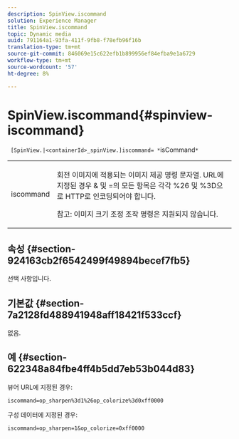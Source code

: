 ```yaml
---
description: SpinView.iscommand
solution: Experience Manager
title: SpinView.iscommand
topic: Dynamic media
uuid: 791164a1-93fa-411f-9fb8-f78efb96f16b
translation-type: tm+mt
source-git-commit: 846069e15c622efb1b899956ef84efba9e1a6729
workflow-type: tm+mt
source-wordcount: '57'
ht-degree: 8%

---
```



# SpinView.iscommand{#spinview-iscommand}

` [SpinView.|<containerId>_spinView.]iscommand= *`isCommand`*`

<table id="table_06B5F795889E402FB6BCEA4D882E1422"> 
 <tbody> 
  <tr> 
   <td colname="col1"> <p> <span class="codeph"><span class="varname"> iscommand</span></span> </p> </td> 
   <td colname="col2"> <p> 회전 이미지에 적용되는 이미지 제공 명령 문자열. URL에 지정된 경우 <span class="codeph"> &amp;</span> 및 <span class="codeph"> =</span>의 모든 항목은 각각 <span class="codeph"> %26</span> 및 <span class="codeph"> %3D</span>으로 HTTP로 인코딩되어야 합니다. </p> <p> <p>참고: 이미지 크기 조정 조작 명령은 지원되지 않습니다. </p> </p> </td> 
  </tr> 
 </tbody> 
</table>

## 속성 {#section-924163cb2f6542499f49894becef7fb5}

선택 사항입니다.

## 기본값 {#section-7a2128fd488941948aff18421f533ccf}

없음.

## 예 {#section-622348a84fbe4ff4b5dd7eb53b044d83}

뷰어 URL에 지정된 경우:

`iscommand=op_sharpen%3d1%26op_colorize%3d0xff0000`

구성 데이터에 지정된 경우:

`iscommand=op_sharpen=1&op_colorize=0xff0000`

